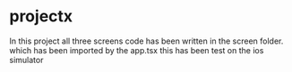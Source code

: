 # projectx
 In this project all three screens code has been written in the screen folder.
 which has been imported by the app.tsx
 this has been test on the ios simulator 
